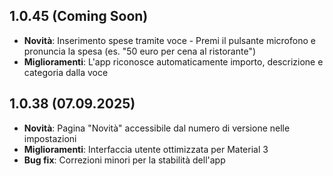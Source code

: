 ## 1.0.45 (Coming Soon)

- **Novità**: Inserimento spese tramite voce - Premi il pulsante microfono e pronuncia la spesa (es. "50 euro per cena al ristorante")
- **Miglioramenti**: L'app riconosce automaticamente importo, descrizione e categoria dalla voce

## 1.0.38 (07.09.2025)

- **Novità**: Pagina "Novità" accessibile dal numero di versione nelle impostazioni
- **Miglioramenti**: Interfaccia utente ottimizzata per Material 3
- **Bug fix**: Correzioni minori per la stabilità dell'app
